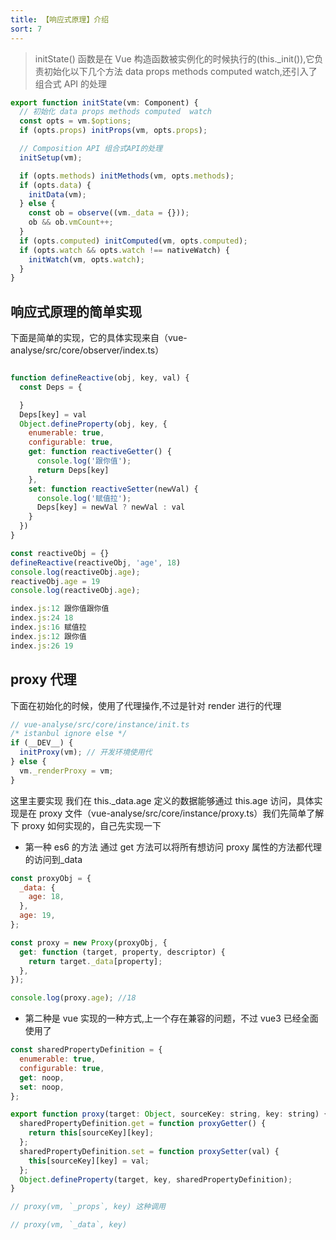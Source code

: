 ```yaml
---
title: 【响应式原理】介绍
sort: 7
---
```


> initState() 函数是在 Vue 构造函数被实例化的时候执行的(this.\_init()),它负责初始化以下几个方法 data props methods computed watch,还引入了 组合式 API 的处理

```javascript
export function initState(vm: Component) {
  // 初始化 data props methods computed  watch
  const opts = vm.$options;
  if (opts.props) initProps(vm, opts.props);

  // Composition API 组合式API的处理
  initSetup(vm);

  if (opts.methods) initMethods(vm, opts.methods);
  if (opts.data) {
    initData(vm);
  } else {
    const ob = observe((vm._data = {}));
    ob && ob.vmCount++;
  }
  if (opts.computed) initComputed(vm, opts.computed);
  if (opts.watch && opts.watch !== nativeWatch) {
    initWatch(vm, opts.watch);
  }
}
```

## 响应式原理的简单实现

下面是简单的实现，它的具体实现来自（vue-analyse/src/core/observer/index.ts）

```javascript

function defineReactive(obj, key, val) {
  const Deps = {

  }
  Deps[key] = val
  Object.defineProperty(obj, key, {
    enumerable: true,
    configurable: true,
    get: function reactiveGetter() {
      console.log('跟你值');
      return Deps[key]
    },
    set: function reactiveSetter(newVal) {
      console.log('赋值拉');
      Deps[key] = newVal ? newVal : val
    }
  })
}

const reactiveObj = {}
defineReactive(reactiveObj, 'age', 18)
console.log(reactiveObj.age);
reactiveObj.age = 19
console.log(reactiveObj.age);

index.js:12 跟你值跟你值
index.js:24 18
index.js:16 赋值拉
index.js:12 跟你值
index.js:26 19

```

## proxy 代理

下面在初始化的时候，使用了代理操作,不过是针对 render 进行的代理

```javascript
// vue-analyse/src/core/instance/init.ts
/* istanbul ignore else */
if (__DEV__) {
  initProxy(vm); // 开发环境使用代
} else {
  vm._renderProxy = vm;
}
```

这里主要实现 我们在 this.\_data.age 定义的数据能够通过 this.age 访问，具体实现是在 proxy 文件（vue-analyse/src/core/instance/proxy.ts）我们先简单了解下 proxy 如何实现的，自己先实现一下

- 第一种 es6 的方法
  通过 get 方法可以将所有想访问 proxy 属性的方法都代理的访问到\_data

```javascript
const proxyObj = {
  _data: {
    age: 18,
  },
  age: 19,
};

const proxy = new Proxy(proxyObj, {
  get: function (target, property, descriptor) {
    return target._data[property];
  },
});

console.log(proxy.age); //18
```

- 第二种是 vue 实现的一种方式,上一个存在兼容的问题，不过 vue3 已经全面使用了

```javascript
const sharedPropertyDefinition = {
  enumerable: true,
  configurable: true,
  get: noop,
  set: noop,
};

export function proxy(target: Object, sourceKey: string, key: string) {
  sharedPropertyDefinition.get = function proxyGetter() {
    return this[sourceKey][key];
  };
  sharedPropertyDefinition.set = function proxySetter(val) {
    this[sourceKey][key] = val;
  };
  Object.defineProperty(target, key, sharedPropertyDefinition);
}

// proxy(vm, `_props`, key) 这种调用

// proxy(vm, `_data`, key)
```
